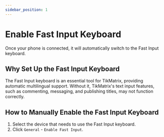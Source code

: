 ```yaml
---
sidebar_position: 1
---
```


# Enable Fast Input Keyboard

Once your phone is connected, it will automatically switch to the Fast Input keyboard.

## Why Set Up the Fast Input Keyboard

The Fast Input keyboard is an essential tool for TikMatrix, providing automatic multilingual support. Without it, TikMatrix's text input features, such as commenting, messaging, and publishing titles, may not function correctly.

## How to Manually Enable the Fast Input Keyboard

1. Select the device that needs to use the Fast Input keyboard.
2. Click `General` - `Enable Fast Input`.
